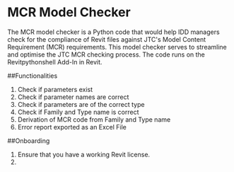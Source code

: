 # MCR Model Checker

The MCR model checker is a Python code that would help IDD managers check for the compliance of Revit files against JTC's Model Content Requirement (MCR) requirements. This model checker serves to streamline and optimise the JTC MCR checking process. The code runs on the Revitpythonshell Add-In in Revit. 

##Functionalities
1. Check if parameters exist
2. Check if parameter names are correct
3. Check if parameters are of the correct type
4. Check if Family and Type name is correct
5. Derivation of MCR code from Family and Type name
6. Error report exported as an Excel File

##Onboarding
1. Ensure that you have a working Revit license. 
2. 

 
